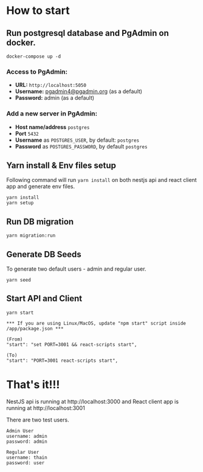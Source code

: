 # How to start

## Run postgresql database and PgAdmin on docker.

```console
docker-compose up -d
```

### Access to PgAdmin:

- **URL:** `http://localhost:5050`
- **Username:** pgadmin4@pgadmin.org (as a default)
- **Password:** admin (as a default)

### Add a new server in PgAdmin:

- **Host name/address** `postgres`
- **Port** `5432`
- **Username** as `POSTGRES_USER`, by default: `postgres`
- **Password** as `POSTGRES_PASSWORD`, by default `postgres`

## Yarn install & Env files setup

Following command will run `yarn install` on both nestjs api and react client app and generate env files.

```console
yarn install
yarn setup
```

## Run DB migration

```console
yarn migration:run
```

## Generate DB Seeds

To generate two default users - admin and regular user.

```console
yarn seed
```

## Start API and Client

```console
yarn start
```

`*** If you are using Linux/MacOS, update "npm start" script inside /app/package.json ***`

```
(From)
"start": "set PORT=3001 && react-scripts start",

(To)
"start": "PORT=3001 react-scripts start",
```

# That's it!!!

NestJS api is running at http://localhost:3000 and React client app is running at http://localhost:3001

There are two test users.

```
Admin User
username: admin
password: admin
```

```
Regular User
username: thain
password: user
```
